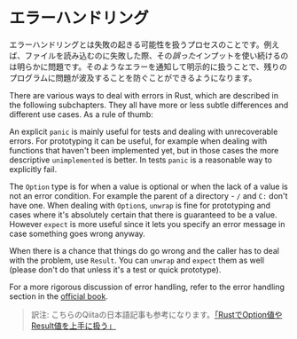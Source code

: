 <!--
# Error handling
-->
# エラーハンドリング

<!--
Error handling is the process of handling the possibility of failure. For
example, failing to read a file and then continuing to use that *bad* input
would clearly be problematic. Noticing and explicitly managing those errors
saves the rest of the program from various pitfalls.
-->
エラーハンドリングとは失敗の起きる可能性を扱うプロセスのことです。例えば、ファイルを読み込むのに失敗した際、その*誤った*インプットを使い続けるのは明らかに問題です。そのようなエラーを通知して明示的に扱うことで、残りのプログラムに問題が波及することを防ぐことができるようになります。

There are various ways to deal with errors in Rust, which are described in the
following subchapters. They all have more or less subtle differences and different
use cases. As a rule of thumb:

An explicit `panic` is mainly useful for tests and dealing with unrecoverable errors.
For prototyping it can be useful, for example when dealing with functions that
haven't been implemented yet, but in those cases the more descriptive `unimplemented`
is better. In tests `panic` is a reasonable way to explicitly fail.

The `Option` type is for when a value is optional or when the lack of a value is
not an error condition. For example the parent of a directory - `/` and `C:` don't
have one. When dealing with `Option`s, `unwrap` is fine for prototyping and cases
where it's absolutely certain that there is guaranteed to be a value. However `expect`
is more useful since it lets you specify an error message in case something goes
wrong anyway.

When there is a chance that things do go wrong and the caller has to deal with the
problem, use `Result`. You can `unwrap` and `expect` them as well (please don't
do that unless it's a test or quick prototype).

For a more rigorous discussion of error handling, refer to the error
handling section in the [official book][book].

> 訳注: こちらのQiitaの日本語記事も参考になります。[「RustでOption値やResult値を上手に扱う」][qiita]

[book]: https://doc.rust-lang.org/book/ch09-00-error-handling.html
[qiita]: http://qiita.com/tatsuya6502/items/cd41599291e2e5f38a4a

